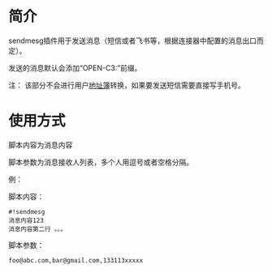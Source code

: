 # 简介

sendmesg插件用于发送消息（短信或者飞书等，根据连接器中配置的消息出口而定）。

发送的消息默认会添加“OPEN-C3:”前缀。

注： 该部分不会进行用户[地址簿](/地址簿管理/README.md)转换，如果要发送短信需要直接写手机号。

# 使用方式

脚本内容为消息内容

脚本参数为消息接收人列表，多个人用逗号或者空格分隔。

例：

脚本内容：
```
#!sendmesg
消息内容123
消息内容第二行 。。。
```

脚本参数：
```
foo@abc.com,bar@gmail.com,133113xxxxx
```
